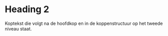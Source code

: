 <!-- @license CC0-1.0 -->

# Heading 2

Koptekst die volgt na de hoofdkop en in de koppenstructuur op het tweede niveau staat.
